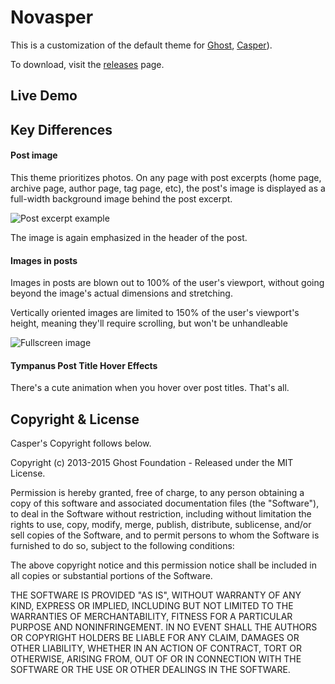 # Novasper

This is a customization of the default theme for [Ghost](http://github.com/tryghost/ghost/), [Casper](http://github.com/tryghost/casper/)).

To download, visit the [releases](https://github.com/novaugust/novasper/releases) page.

## Live Demo

## Key Differences

#### Post image

This theme prioritizes photos. On any page with post excerpts (home page, archive page, author page, tag page, etc), the post's image is displayed as a full-width background image behind the post excerpt.

![Post excerpt example]()

The image is again emphasized in the header of the post.

#### Images in posts

Images in posts are blown out to 100% of the user's viewport, without going beyond the image's actual dimensions and stretching.

Vertically oriented images are limited to 150% of the user's viewport's height, meaning they'll require scrolling, but won't be unhandleable

![Fullscreen image]()

#### Tympanus Post Title Hover Effects

There's a cute animation when you hover over post titles. That's all.

## Copyright & License
Casper's Copyright follows below.

Copyright (c) 2013-2015 Ghost Foundation - Released under the MIT License.

Permission is hereby granted, free of charge, to any person obtaining a copy of this software and associated documentation files (the "Software"), to deal in the Software without restriction, including without limitation the rights to use, copy, modify, merge, publish, distribute, sublicense, and/or sell copies of the Software, and to permit persons to whom the Software is furnished to do so, subject to the following conditions:

The above copyright notice and this permission notice shall be included in all copies or substantial portions of the Software.

THE SOFTWARE IS PROVIDED "AS IS", WITHOUT WARRANTY OF ANY KIND, EXPRESS OR IMPLIED, INCLUDING BUT NOT LIMITED TO THE WARRANTIES OF MERCHANTABILITY, FITNESS FOR A PARTICULAR PURPOSE AND
NONINFRINGEMENT. IN NO EVENT SHALL THE AUTHORS OR COPYRIGHT HOLDERS BE LIABLE FOR ANY CLAIM, DAMAGES OR OTHER LIABILITY, WHETHER IN AN ACTION OF CONTRACT, TORT OR OTHERWISE, ARISING FROM, OUT OF OR IN CONNECTION WITH THE SOFTWARE OR THE USE OR OTHER DEALINGS IN THE SOFTWARE.

